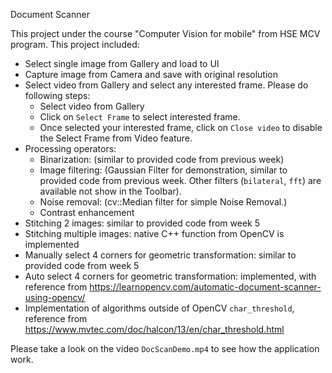 Document Scanner

This project under the course "Computer Vision for mobile" from HSE MCV program. This project included:

* Select single image from Gallery and load to UI
* Capture image from Camera and save with original resolution
* Select video from Gallery and select any interested frame. Please do following steps:
  * Select video from Gallery
  * Click on `Select Frame` to select interested frame.
  * Once selected your interested frame, click on `Close video` to disable the Select Frame from Video feature.
* Processing operators:
  * Binarization: (similar to provided code from previous week)
  * Image filtering: (Gaussian Filter for demonstration, similar to provided code from previous week. Other filters (`bilateral`, `fft`) are available not show in the Toolbar).
  * Noise removal: (cv::Median filter for simple Noise Removal.)
  * Contrast enhancement
* Stitching 2 images: similar to provided code from week 5
* Stitching multiple images: native C++ function from OpenCV is implemented
* Manually select 4 corners for geometric transformation: similar to provided code from week 5
* Auto select 4 corners for geometric transformation: implemented, with reference from https://learnopencv.com/automatic-document-scanner-using-opencv/
* Implementation of algorithms outside of OpenCV `char_threshold`, reference from https://www.mvtec.com/doc/halcon/13/en/char_threshold.html

Please take a look on the video `DocScanDemo.mp4` to see how the application work.
